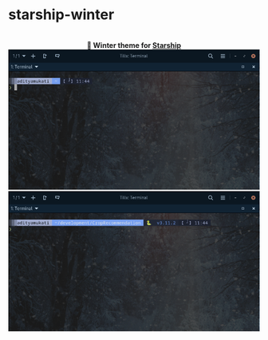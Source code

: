 #  starship-winter

<div align="center">
    <br>
    <b>🎨 Winter theme for <a href="https://starship.rs/">Starship</a></b>
    <img src="screenshot1.png" />
    <img src="screenshot2.png" />
</div>
